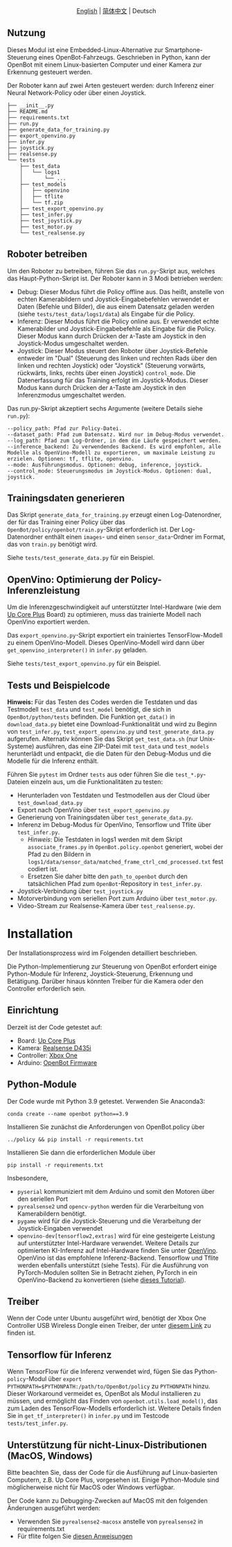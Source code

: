 <p align="center">
    <a href="README.md">English</a> |
    <a href="README.zh-CN.md">简体中文</a> |
    <span>Deutsch</span>
</p>

## Nutzung
Dieses Modul ist eine Embedded-Linux-Alternative zur Smartphone-Steuerung eines OpenBot-Fahrzeugs. Geschrieben in Python, kann der OpenBot mit einem Linux-basierten Computer und einer Kamera zur Erkennung gesteuert werden.

Der Roboter kann auf zwei Arten gesteuert werden: durch Inferenz einer Neural Network-Policy oder über einen Joystick.

```
├── __init__.py
├── README.md
├── requirements.txt
├── run.py
├── generate_data_for_training.py
├── export_openvino.py
├── infer.py
├── joystick.py
├── realsense.py
└── tests
    ├── test_data
    │   └── logs1
    │       └── ...
    ├── test_models
    │   ├── openvino
    │   ├── tflite
    │   └── tf.zip
    ├── test_export_openvino.py
    ├── test_infer.py
    ├── test_joystick.py
    ├── test_motor.py
    └── test_realsense.py

```
## Roboter betreiben

Um den Roboter zu betreiben, führen Sie das `run.py`-Skript aus, welches das Haupt-Python-Skript ist. Der Roboter kann in 3 Modi betrieben werden:
- Debug: Dieser Modus führt die Policy offline aus. Das heißt, anstelle von echten Kamerabildern und Joystick-Eingabebefehlen verwendet er Daten (Befehle und Bilder), die aus einem Datensatz geladen werden (siehe `tests/test_data/logs1/data`) als Eingabe für die Policy.
- Inferenz: Dieser Modus führt die Policy online aus. Er verwendet echte Kamerabilder und Joystick-Eingabebefehle als Eingabe für die Policy. Dieser Modus kann durch Drücken der `A`-Taste am Joystick in den Joystick-Modus umgeschaltet werden.
- Joystick: Dieser Modus steuert den Roboter über Joystick-Befehle entweder im "Dual" (Steuerung des linken und rechten Rads über den linken und rechten Joystick) oder "Joystick" (Steuerung vorwärts, rückwärts, links, rechts über einen Joystick) `control_mode`. Die Datenerfassung für das Training erfolgt im Joystick-Modus. Dieser Modus kann durch Drücken der `A`-Taste am Joystick in den Inferenzmodus umgeschaltet werden.

Das run.py-Skript akzeptiert sechs Argumente (weitere Details siehe `run.py`):
```
--policy_path: Pfad zur Policy-Datei.
--dataset_path: Pfad zum Datensatz. Wird nur im Debug-Modus verwendet.
--log_path: Pfad zum Log-Ordner, in dem die Läufe gespeichert werden.
--inference_backend: Zu verwendendes Backend. Es wird empfohlen, alle Modelle als OpenVino-Modell zu exportieren, um maximale Leistung zu erzielen. Optionen: tf, tflite, openvino.
--mode: Ausführungsmodus. Optionen: debug, inference, joystick.
--control_mode: Steuerungsmodus im Joystick-Modus. Optionen: dual, joystick.
```
## Trainingsdaten generieren
Das Skript `generate_data_for_training.py` erzeugt einen Log-Datenordner, der für das Training einer Policy über das `OpenBot/policy/openbot/train.py`-Skript erforderlich ist. Der Log-Datenordner enthält einen `images`- und einen `sensor_data`-Ordner im Format, das von `train.py` benötigt wird.

Siehe `tests/test_generate_data.py` für ein Beispiel.

## OpenVino: Optimierung der Policy-Inferenzleistung
Um die Inferenzgeschwindigkeit auf unterstützter Intel-Hardware (wie dem [Up Core Plus](https://up-board.org/upcoreplus/specifications/) Board) zu optimieren, muss das trainierte Modell nach OpenVino exportiert werden.

Das `export_openvino.py`-Skript exportiert ein trainiertes TensorFlow-Modell zu einem OpenVino-Modell. Dieses OpenVino-Modell wird dann über `get_openvino_interpreter()` in `infer.py` geladen.

Siehe `tests/test_export_openvino.py` für ein Beispiel.

## Tests und Beispielcode

**Hinweis:** Für das Testen des Codes werden die Testdaten und das Testmodell `test_data` und `test_model` benötigt, die sich in `OpenBot/python/tests` befinden. Die Funktion `get_data()` in `download_data.py` bietet eine Download-Funktionalität und wird zu Beginn von `test_infer.py`, `test_export_openvino.py` und `test_generate_data.py` aufgerufen. Alternativ können Sie das Skript `get_test_data.sh` (nur Unix-Systeme) ausführen, das eine ZIP-Datei mit `test_data` und `test_models` herunterlädt und entpackt, die die Daten für den Debug-Modus und die Modelle für die Inferenz enthält.

Führen Sie `pytest` im Ordner `tests` aus oder führen Sie die `test_*.py`-Dateien einzeln aus, um die Funktionalitäten zu testen:

- Herunterladen von Testdaten und Testmodellen aus der Cloud über `test_download_data.py`
- Export nach OpenVino über `test_export_openvino.py`
- Generierung von Trainingsdaten über `test_generate_data.py`.
- Inferenz im Debug-Modus für OpenVino, Tensorflow und Tflite über `test_infer.py`.
    - *Hinweis*: Die Testdaten in logs1 werden mit dem Skript `associate_frames.py` in `OpenBot.policy.openbot` generiert, wobei der Pfad zu den Bildern in `logs1/data/sensor_data/matched_frame_ctrl_cmd_processed.txt` fest codiert ist.
    - Ersetzen Sie daher bitte den `path_to_openbot` durch den tatsächlichen Pfad zum `OpenBot`-Repository in `test_infer.py`.
- Joystick-Verbindung über `test_joystick.py`
- Motorverbindung vom seriellen Port zum Arduino über `test_motor.py`.
- Video-Stream zur Realsense-Kamera über `test_realsense.py`.

# Installation
Der Installationsprozess wird im Folgenden detailliert beschrieben.

Die Python-Implementierung zur Steuerung von OpenBot erfordert einige Python-Module für Inferenz, Joystick-Steuerung, Erkennung und Betätigung.
Darüber hinaus könnten Treiber für die Kamera oder den Controller erforderlich sein.

## Einrichtung
Derzeit ist der Code getestet auf:
- Board: [Up Core Plus](https://up-board.org/upcoreplus/specifications/)
- Kamera: [Realsense D435i](https://www.intelrealsense.com/depth-camera-d435i/)
- Controller: [Xbox One](https://www.microsoft.com/en-gb/store/collections/xboxcontrollers?source=lp)
- Arduino: [OpenBot Firmware](https://github.com/isl-org/OpenBot/blob/master/firmware/README.md)

## Python-Module

Der Code wurde mit Python 3.9 getestet. Verwenden Sie Anaconda3:
```
conda create --name openbot python==3.9
```

Installieren Sie zunächst die Anforderungen von OpenBot.policy über
```
../policy && pip install -r requirements.txt
```

Installieren Sie dann die erforderlichen Module über
```
pip install -r requirements.txt
```

Insbesondere,
- `pyserial` kommuniziert mit dem Arduino und somit den Motoren über den seriellen Port
- `pyrealsense2` und `opencv-python` werden für die Verarbeitung von Kamerabildern benötigt.
- `pygame` wird für die Joystick-Steuerung und die Verarbeitung der Joystick-Eingaben verwendet
- `openvino-dev[tensorflow2,extras]` wird für eine gesteigerte Leistung auf unterstützter Intel-Hardware verwendet. Weitere Details zur optimierten KI-Inferenz auf Intel-Hardware finden Sie unter [OpenVino](https://docs.openvino.ai/latest/home.html). OpenVino ist das empfohlene Inferenz-Backend. Tensorflow und Tflite werden ebenfalls unterstützt (siehe Tests). Für die Ausführung von PyTorch-Modulen sollten Sie in Betracht ziehen, PyTorch in ein OpenVino-Backend zu konvertieren (siehe [dieses Tutorial](https://docs.openvino.ai/latest/openvino_docs_MO_DG_prepare_model_convert_model_Convert_Model_From_PyTorch.html)).

## Treiber
Wenn der Code unter Ubuntu ausgeführt wird, benötigt der Xbox One Controller USB Wireless Dongle einen Treiber, der unter [diesem Link](https://github.com/medusalix/xone) zu finden ist.

## Tensorflow für Inferenz
Wenn TensorFlow für die Inferenz verwendet wird, fügen Sie das Python-`policy`-Modul über `export PYTHONPATH=$PYTHONPATH:/path/to/OpenBot/policy` zu `PYTHONPATH` hinzu. Dieser Workaround vermeidet es, OpenBot als Modul installieren zu müssen, und ermöglicht das Finden von `openbot.utils.load_model()`, das zum Laden des TensorFlow-Modells erforderlich ist. Weitere Details finden Sie in `get_tf_interpreter()` in `infer.py` und im Testcode `tests/test_infer.py`.

## Unterstützung für nicht-Linux-Distributionen (MacOS, Windows)

Bitte beachten Sie, dass der Code für die Ausführung auf Linux-basierten Computern, z.B. Up Core Plus, vorgesehen ist. Einige Python-Module sind möglicherweise nicht für MacOS oder Windows verfügbar.

Der Code kann zu Debugging-Zwecken auf MacOS mit den folgenden Änderungen ausgeführt werden:
- Verwenden Sie `pyrealsense2-macosx` anstelle von `pyrealsense2` in requirements.txt
- Für tflite folgen Sie [diesen Anweisungen](https://github.com/milinddeore/TfLite-Standalone-build-Linux-MacOS)